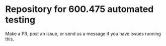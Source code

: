 # Repository for 600.475 automated testing

Make a PR, post an issue, or send us a message if you have issues running this. 
